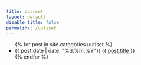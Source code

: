 ```yaml
---
title: Uutiset
layout: default
disable_title: false
permalink: /uutiset
---
```


<ul>
{% for post in site.categories.uutiset %}
  <li>
    {{ post.date | date: "%d.%m.%Y"}}
    <a href="{{ post.url }}">{{ post.title }}</a>
  </li>
{% endfor %}
</ul>